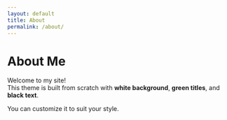 ```yaml
---
layout: default
title: About
permalink: /about/
---
```


# About Me

Welcome to my site!  
This theme is built from scratch with **white background**, **green titles**, and **black text**.

You can customize it to suit your style.
